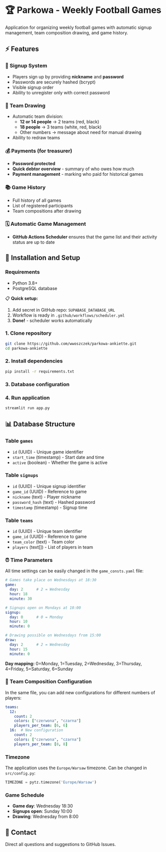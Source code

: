 # 🏆 Parkowa - Weekly Football Games

Application for organizing weekly football games with automatic signup management, team composition drawing, and game history.

## ⚡ Features

### 👥 Signup System
- Players sign up by providing **nickname** and **password**
- Passwords are securely hashed (bcrypt)
- Visible signup order
- Ability to unregister only with correct password

### 🎲 Team Drawing
- Automatic team division:
  - **12 or 14 people** → 2 teams (red, black)
  - **18 people** → 3 teams (white, red, black)
  - Other numbers → message about need for manual drawing
- Ability to redraw teams

### 💰 Payments (for treasurer)
- **Password protected**
- **Quick debtor overview** - summary of who owes how much
- **Payment management** - marking who paid for historical games

### 📚 Game History
- Full history of all games
- List of registered participants
- Team compositions after drawing

### 🗓️ Automatic Game Management
- **GitHub Actions Scheduler** ensures that the game list and their activity status are up to date

## 🚀 Installation and Setup

### Requirements
- Python 3.8+
- PostgreSQL database

📋 **Quick setup:**
1. Add secret in GitHub repo: `SUPABASE_DATABASE_URL`
2. Workflow is ready in `.github/workflows/scheduler.yml`
3. **Done!** - scheduler works automatically

### 1. Clone repository
```bash
git clone https://github.com/wwoszczek/parkowa-ankiette.git
cd parkowa-ankiette
```

### 2. Install dependencies
```bash
pip install -r requirements.txt
```

### 3. Database configuration


### 4. Run application
```bash
streamlit run app.py
```


## 📊 Database Structure

### Table `games`
- `id` (UUID) - Unique game identifier
- `start_time` (timestamp) - Start date and time
- `active` (boolean) - Whether the game is active

### Table `signups`
- `id` (UUID) - Unique signup identifier
- `game_id` (UUID) - Reference to game
- `nickname` (text) - Player nickname
- `password_hash` (text) - Hashed password
- `timestamp` (timestamp) - Signup time

### Table `teams`
- `id` (UUID) - Unique team identifier
- `game_id` (UUID) - Reference to game
- `team_color` (text) - Team color
- `players` (text[]) - List of players in team

### ⏰ Time Parameters
All time settings can be easily changed in the `game_consts.yaml` file:

```yaml
# Games take place on Wednesdays at 18:30
game:
  day: 2      # 2 = Wednesday
  hour: 18
  minute: 30

# Signups open on Mondays at 10:00
signup:
  day: 0      # 0 = Monday
  hour: 10
  minute: 0

# Drawing possible on Wednesdays from 15:00
draw:
  day: 2      # 2 = Wednesday
  hour: 15
  minute: 0
```

**Day mapping:** 0=Monday, 1=Tuesday, 2=Wednesday, 3=Thursday, 4=Friday, 5=Saturday, 6=Sunday

### 🎨 Team Composition Configuration
In the same file, you can add new configurations for different numbers of players:

```yaml
teams:
  12:
    count: 2
    colors: ["czerwona", "czarna"]
    players_per_team: [6, 6]
  16:  # New configuration
    count: 2
    colors: ["czerwona", "czarna"]
    players_per_team: [8, 8]
```

### Timezone
The application uses the `Europe/Warsaw` timezone. Can be changed in `src/config.py`:
```python
TIMEZONE = pytz.timezone('Europe/Warsaw')
```

### Game Schedule
- **Game day**: Wednesday 18:30
- **Signups open**: Sunday 10:00
- **Drawing**: Wednesday from 8:00

## 🤝 Contact

Direct all questions and suggestions to GitHub Issues.
